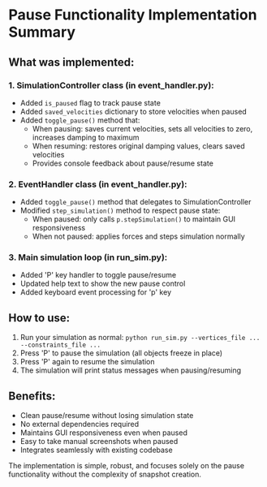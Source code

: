 # Pause Functionality Implementation Summary

## What was implemented:

### 1. SimulationController class (in event_handler.py):
- Added `is_paused` flag to track pause state
- Added `saved_velocities` dictionary to store velocities when paused
- Added `toggle_pause()` method that:
  - When pausing: saves current velocities, sets all velocities to zero, increases damping to maximum
  - When resuming: restores original damping values, clears saved velocities
  - Provides console feedback about pause/resume state

### 2. EventHandler class (in event_handler.py):
- Added `toggle_pause()` method that delegates to SimulationController
- Modified `step_simulation()` method to respect pause state:
  - When paused: only calls `p.stepSimulation()` to maintain GUI responsiveness
  - When not paused: applies forces and steps simulation normally

### 3. Main simulation loop (in run_sim.py):
- Added 'P' key handler to toggle pause/resume
- Updated help text to show the new pause control
- Added keyboard event processing for 'p' key

## How to use:
1. Run your simulation as normal: `python run_sim.py --vertices_file ... --constraints_file ...`
2. Press 'P' to pause the simulation (all objects freeze in place)
3. Press 'P' again to resume the simulation
4. The simulation will print status messages when pausing/resuming

## Benefits:
- Clean pause/resume without losing simulation state
- No external dependencies required
- Maintains GUI responsiveness even when paused
- Easy to take manual screenshots when paused
- Integrates seamlessly with existing codebase

The implementation is simple, robust, and focuses solely on the pause functionality without the complexity of snapshot creation.

